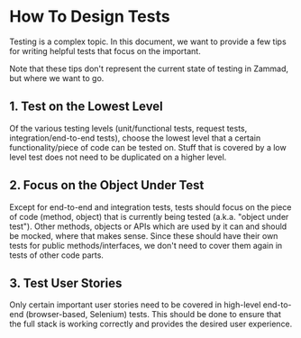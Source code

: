 # How To Design Tests

Testing is a complex topic. In this document, we want to
provide a few tips for writing helpful tests that focus on the important.

Note that these tips don't represent the current state of testing in Zammad,
but where we want to go.

## 1. Test on the Lowest Level

Of the various testing levels (unit/functional tests, request tests, integration/end-to-end tests),
choose the lowest level that a certain functionality/piece of code can be tested on.
Stuff that is covered by a low level test does not need to be duplicated on a higher level.

## 2. Focus on the Object Under Test

Except for end-to-end and integration tests, tests should focus on the piece of code (method, object)
that is currently being tested (a.k.a. "object under test"). Other methods, objects or APIs which are used
by it can and should be mocked, where that makes sense.
Since these should have their own tests for public methods/interfaces, we don't need to cover them again in
tests of other code parts.

## 3. Test User Stories

Only certain important user stories need to be covered in high-level end-to-end (browser-based, Selenium) tests.
This should be done to ensure that the full stack is working correctly and provides the desired user experience.
